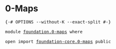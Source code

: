 # 0-Maps

<pre class="Agda"><a id="19" class="Symbol">{-#</a> <a id="23" class="Keyword">OPTIONS</a> <a id="31" class="Pragma">--without-K</a> <a id="43" class="Pragma">--exact-split</a> <a id="57" class="Symbol">#-}</a>

<a id="62" class="Keyword">module</a> <a id="69" href="foundation.0-maps.html" class="Module">foundation.0-maps</a> <a id="87" class="Keyword">where</a>

<a id="94" class="Keyword">open</a> <a id="99" class="Keyword">import</a> <a id="106" href="foundation-core.0-maps.html" class="Module">foundation-core.0-maps</a> <a id="129" class="Keyword">public</a>
</pre>
